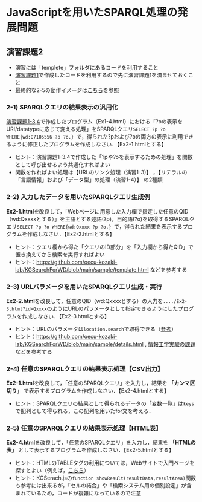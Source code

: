 # JavaScriptを用いたSPARQL処理の発展問題
## 演習課題2 
- 演習には「templete」フォルダにあるコードを利用すること 
- [演習課題1](https://github.com/oecu-kozaki-lab/JS-SPARQL-Exercise/blob/main/JS-SPARQL-Basic.md)で作成したコードを利用するので先に演習課題1を済ませておくこと 
- 最終的な2-5の動作イメージは[こちら](https://oecu-kozaki-lab.github.io/JS-SPARQL-Exercise/Ex2-5.html)を参照 

### 2-1) SPARQLクエリの結果表示の汎用化 
[演習課題1-3,4](https://github.com/oecu-kozaki-lab/JS-SPARQL-Exercise/blob/main/JS-SPARQL-Basic.md#1-3-%E7%B5%90%E6%9E%9C%E3%81%AE%E3%83%AA%E3%83%B3%E3%82%AF%E5%87%A6%E7%90%86)で作成したプログラム（Ex1-4.html）における「?oの表示をURI/datatypeに応じて変える処理」をSPARQLクエリ`SELECT ?p ?o WHERE{wd:Q7105556 ?p ?o.} `で，得られた?pおよび?oの両方の表示に利用できるように修正したプログラムを作成しなさい．【Ex2-1.htmlとする】
- ヒント：演習課題1-3.4で作成した「?pや?oを表示するための処理」を関数として呼び出せるよう共通化すればよい
- 関数を作ればよい処理は【URLのリンク処理（演習1-3)】 ，【リテラルの「言語情報」および「データ型」の処理（演習1-4）】 の2種類
  
### 2-2) 入力したデータを用いたSPARQLクエリ生成例 
**Ex2-1.html**を改良して，「Webページに用意した入力欄で指定した任意のQID（wd:Qxxxxとする）」を主語とする述語(?p)，目的語(?o)を取得するSPARQLクエリ`SELECT ?p ?o WHERE{wd:Qxxxx ?p ?o.} `で，得られた結果を表示するプログラムを作成しなさい．【Ex2-2.htmlとする】 
- ヒント：クエリ欄から得た「クエリのID部分」を「入力欄から得たQID」で置き換えてから検索を実行すればよい  
- ヒント：https://github.com/oecu-kozaki-lab/KGSearchForWD/blob/main/sample/template.html などを参考する

### 2-3) URLパラメータを用いたSPARQLクエリ生成・実行 
**Ex2-2.html**を改良して，任意のQID（wd:Qxxxxとする）の入力を`..../Ex2-3.html?id=Qxxxx`のようにURLのパラメータとして指定できるようにしたプログラムを作成しなさい．【Ex2-3.htmlとする】  
- ヒント：URLのパラメータは`location.search`で取得できる（[参考](https://www.javadrive.jp/javascript/webpage/index10.html)）  
- ヒント：https://github.com/oecu-kozaki-lab/KGSearchForWD/blob/main/sample/details.html , [情報工学実験の課題](https://drive.google.com/drive/u/0/folders/1XSfxHDPUPODmXQxbCXPLWyyTTWKQjguu)などを参考する

### 2-4) 任意のSPARQLクエリの結果表示処理【CSV出力】
**Ex2-1.html**を改良して，「任意のSPARQLクエリ」を入力し，結果を **「カンマ区切り」** で表示するプログラムを作成しなさい．【Ex2-4.htmlとする】
- ヒント：SPARQLクエリの結果として得られるデータの「変数一覧」は`keys`で配列として得られる，この配列を用いたfor文を考える．

### 2-5) 任意のSPARQLクエリの結果表示処理【HTML表】
**Ex2-4.html**を改良して，「任意のSPARQLクエリ」を入力し，結果を **「HTMLの表」** として表示するプログラムを作成しなさい．【Ex2-5.htmlとする】
- ヒント：HTMLのTABLEタグの利用については，Webサイトで入門ページを探すとよい（例えば，[こちら](https://webst8.com/blog/html-table/)）
- ヒント：KGSerach.jsの`function showResult(resultData,resultArea)`関数も参考には出来るが，「セルの結合」や「検索システム用の個別設定」が含まれているため，コードが複雑になっているので注意
  
